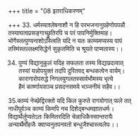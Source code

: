 +++
title = "08 इतराधिकरणम्"

+++
33. धर्मस्याश्लेषनाशौ न हि परभजनानुग्रहेणोपपन्नौ  
तस्याघत्वप्रसङ्गाच्छ्रुतिरपि च परं पापनिर्मुक्तिमाह।  
भोगैस्तत्पुण्यनाशोऽस्त्विति यदि न यतः काम्यमप्यस्य पापं  
तस्मिंस्तल्लक्ष्मसिद्धेर्न सुकृतमिति च श्रूयते पाप्मतास्य।।

34. पुण्यं विद्यानुकूलं यदिह सफलता तस्य विद्याप्रदत्वात्  
तस्यां यन्नोपयुक्तं तदपि दुरितवद् बन्धकत्वेन वार्यम्।  
कारागारोपरुद्धे निगलयुगलतस्सार्वभौमस्य भृत्ये  
हैमं कार्ष्णायसञ्च प्रसदनसमये भञ्जनीयं सहैव।।

35.काम्यं नेच्छेद्विरक्तो यदि किल कुरुते रागयोगात् फले तत्  
नाधीपूर्वञ्च काम्यं किमपि नच दिशेद्बन्धमज्ञातधर्मः।  
विद्यार्थैर्लुप्यतेऽतः किमितरदिति चेन्नाधिकैस्सान्तरायैः  
अन्यार्थैर्मोहजैः क्वाप्यनुतपनवतो बन्धुजैश्चास्त्वलेपः।।